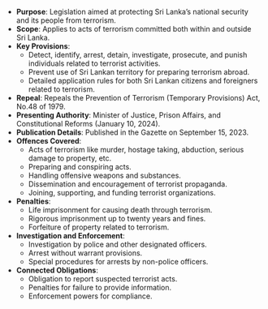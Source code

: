 - **Purpose**: Legislation aimed at protecting Sri Lanka’s national security and its people from terrorism.
- **Scope**: Applies to acts of terrorism committed both within and outside Sri Lanka.
- **Key Provisions**:
  - Detect, identify, arrest, detain, investigate, prosecute, and punish individuals related to terrorist activities.
  - Prevent use of Sri Lankan territory for preparing terrorism abroad.
  - Detailed application rules for both Sri Lankan citizens and foreigners related to terrorism.
- **Repeal**: Repeals the Prevention of Terrorism (Temporary Provisions) Act, No.48 of 1979.
- **Presenting Authority**: Minister of Justice, Prison Affairs, and Constitutional Reforms (January 10, 2024).
- **Publication Details**: Published in the Gazette on September 15, 2023.
- **Offences Covered**:
  - Acts of terrorism like murder, hostage taking, abduction, serious damage to property, etc.
  - Preparing and conspiring acts.
  - Handling offensive weapons and substances.
  - Dissemination and encouragement of terrorist propaganda.
  - Joining, supporting, and funding terrorist organizations.
- **Penalties**:
  - Life imprisonment for causing death through terrorism.
  - Rigorous imprisonment up to twenty years and fines.
  - Forfeiture of property related to terrorism.
- **Investigation and Enforcement**:
  - Investigation by police and other designated officers.
  - Arrest without warrant provisions.
  - Special procedures for arrests by non-police officers.
- **Connected Obligations**:
  - Obligation to report suspected terrorist acts.
  - Penalties for failure to provide information.
  - Enforcement powers for compliance.